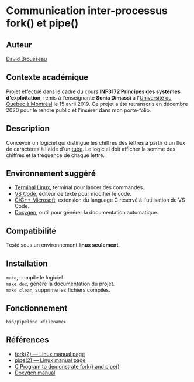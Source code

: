 # Communication inter-processus fork() et pipe()
## Auteur
[David Brousseau](mailto:dbrsseau@gmail.com)

## Contexte académique
Projet effectué dans le cadre du cours **INF3172 Principes des systèmes d'exploitation**, remis à l'enseignante **Sonia Dimassi** à l'[Université du Québec à Montréal](https://etudier.uqam.ca/) le 15 avril 2019. Ce projet a été retranscris en décembre 2020 pour le rendre public et l'insérer dans mon porte-folio.

## Description
Concevoir un logiciel qui distingue les chiffres des lettres à partir d'un flux de caractères à l'aide d'un [tube](https://fr.wikipedia.org/wiki/Tube_(shell)). Le logiciel doit afficher la somme des chiffres et la fréquence de chaque lettre.

## Environnement suggéré
- [Terminal Linux](https://doc.ubuntu-fr.org/terminal), terminal pour lancer des commandes.
- [VS Code](https://code.visualstudio.com/), éditeur de texte pour modifier le code.
- [C/C++ Microsoft](https://marketplace.visualstudio.com/items?itemName=ms-vscode.cpptools), extension du language C réservé à l'utilisation de VS Code.
- [Doxygen](https://www.doxygen.nl/index.html), outil pour générer la documentation automatique.

## Compatibilité
Testé sous un environnement **linux seulement**.

## Installation
`make`, compile le logiciel.<br>
`make doc`, génère la documentation du projet.<br>
`make clean`, supprime les fichiers compilés.

## Fonctionnement
```
bin/pipeline <filename>
```

## Références
- [fork(2) — Linux manual page](https://man7.org/linux/man-pages/man2/fork.2.html)
- [pipe(2) — Linux manual page](https://man7.org/linux/man-pages/man2/pipe.2.html)
- [C Program to demonstrate fork() and pipe()](https://www.geeksforgeeks.org/c-program-demonstrate-fork-and-pipe/)
- [Doxygen manual](http://cs.swan.ac.uk/~csoliver/ok-sat-library/internet_html/doc/doc/Doxygen/1.7.6.1/html/config.html)
